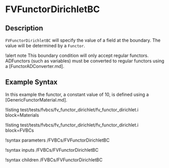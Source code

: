 # FVFunctorDirichletBC

## Description

`FVFunctorDirichletBC` will specify the value of a field at the boundary.
The value will be determined by a `Functor`.

!alert note
This boundary condition will only accept regular functors. ADFunctors (such as variables) must be
converted to regular functors using a [FunctorADConverter.md].

## Example Syntax

In this example the functor, a constant value of 10, is defined using a [GenericFunctorMaterial.md].

!listing test/tests/fvbcs/fv_functor_dirichlet/fv_functor_dirichlet.i block=Materials

!listing test/tests/fvbcs/fv_functor_dirichlet/fv_functor_dirichlet.i block=FVBCs

!syntax parameters /FVBCs/FVFunctorDirichletBC

!syntax inputs /FVBCs/FVFunctorDirichletBC

!syntax children /FVBCs/FVFunctorDirichletBC
